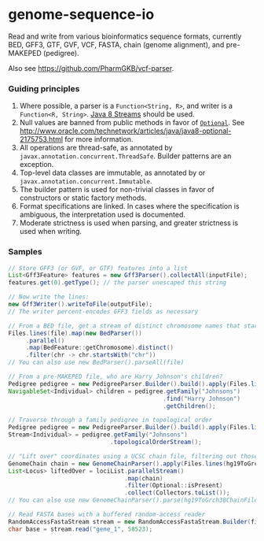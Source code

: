 # genome-sequence-io
Read and write from various bioinformatics sequence formats, currently BED, GFF3, GTF, GVF, VCF, FASTA, chain (genome alignment), and pre-MAKEPED (pedigree).

Also see https://github.com/PharmGKB/vcf-parser.

### Guiding principles
  1. Where possible, a parser is a `Function<String, R>`, and writer is a `Function<R, String>`. [Java 8 Streams](http://www.oracle.com/technetwork/articles/java/ma14-java-se-8-streams-2177646.html) should be used.
  2. Null values are banned from public methods in favor of [`Optional`](https://docs.oracle.com/javase/8/docs/api/java/util/Optional.html). See http://www.oracle.com/technetwork/articles/java/java8-optional-2175753.html for more information.
  3. All operations are thread-safe, as annotated by `javax.annotation.concurrent.ThreadSafe`. Builder patterns are an exception.
  4. Top-level data classes are immutable, as annotated by  or `javax.annotation.concurrent.Immutable`.
  5. The builder pattern is used for non-trivial classes in favor of constructors or static factory methods.
  6. Format specifications are linked. In cases where the specification is ambiguous, the interpretation used is documented.
  7. Moderate strictness is used when parsing, and greater strictness is used when writing.
  
### Samples

```java
// Store GFF3 (or GVF, or GTF) features into a list
List<Gff3Feature> features = new Gff3Parser().collectAll(inputFile);
features.get(0).getType(); // the parser unescaped this string

// Now write the lines:
new Gff3Writer().writeToFile(outputFile); 
// The writer percent-encodes GFF3 fields as necessary
```

```java
// From a BED file, get a stream of distinct chromosome names that start with "chr", doing so in parallel
Files.lines(file).map(new BedParser())
     .parallel()
     .map(BedFeature::getChromosome).distinct()
     .filter(chr -> chr.startsWith("chr"))
// You can also use new BedParser().parseAll(file)
```

```java
// From a pre-MAKEPED file, who are Harry Johnson's children?
Pedigree pedigree = new PedigreeParser.Builder().build().apply(Files.lines(file));
NavigableSet<Individual> children = pedigree.getFamily("Johnsons")
                                            .find("Harry Johnson")
                                            .getChildren();
```

```java
// Traverse through a family pedigree in topological order
Pedigree pedigree = new PedigreeParser.Builder().build().apply(Files.lines(file));
Stream<Individual> = pedigree.getFamily("Johnsons")
                             .topologicalOrderStream();
```

```java
// "Lift over" coordinates using a UCSC chain file, filtering out those that couldn't be lifted over
GenomeChain chain = new GenomeChainParser().apply(Files.lines(hg19ToGrch38ChainFile));
List<Locus> liftedOver = lociList.parallelStream()
                                 .map(chain)
                                 .filter(Optional::isPresent)
                                 .collect(Collectors.toList());
// You can also use new GenomeChainParser().parse(hg19ToGrch38ChainFile)
```

```java
// Read FASTA bases with a buffered random-access reader
RandomAccessFastaStream stream = new RandomAccessFastaStream.Builder(file).setnCharsInBuffer(4096).build();
char base = stream.read("gene_1", 58523);
```
